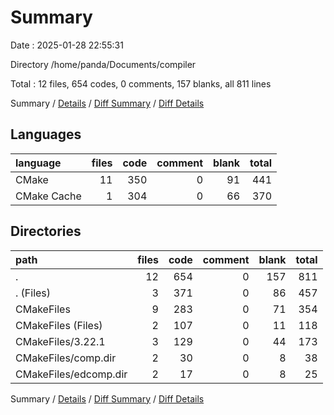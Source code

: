 # Summary

Date : 2025-01-28 22:55:31

Directory /home/panda/Documents/compiler

Total : 12 files,  654 codes, 0 comments, 157 blanks, all 811 lines

Summary / [Details](details.md) / [Diff Summary](diff.md) / [Diff Details](diff-details.md)

## Languages
| language | files | code | comment | blank | total |
| :--- | ---: | ---: | ---: | ---: | ---: |
| CMake | 11 | 350 | 0 | 91 | 441 |
| CMake Cache | 1 | 304 | 0 | 66 | 370 |

## Directories
| path | files | code | comment | blank | total |
| :--- | ---: | ---: | ---: | ---: | ---: |
| . | 12 | 654 | 0 | 157 | 811 |
| . (Files) | 3 | 371 | 0 | 86 | 457 |
| CMakeFiles | 9 | 283 | 0 | 71 | 354 |
| CMakeFiles (Files) | 2 | 107 | 0 | 11 | 118 |
| CMakeFiles/3.22.1 | 3 | 129 | 0 | 44 | 173 |
| CMakeFiles/comp.dir | 2 | 30 | 0 | 8 | 38 |
| CMakeFiles/edcomp.dir | 2 | 17 | 0 | 8 | 25 |

Summary / [Details](details.md) / [Diff Summary](diff.md) / [Diff Details](diff-details.md)